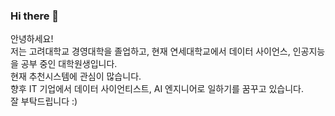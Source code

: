 ### Hi there 👋

안녕하세요!</br>
저는 고려대학교 경영대학을 졸업하고, 현재 연세대학교에서 데이터 사이언스, 인공지능을 공부 중인 대학원생입니다.</br>
현재 추천시스템에 관심이 많습니다.</br>
향후 IT 기업에서 데이터 사이언티스트, AI 엔지니어로 일하기를 꿈꾸고 있습니다.</br>
잘 부탁드립니다 :)

<!--
**pilkyuchoi/pilkyuchoi** is a ✨ _special_ ✨ repository because its `README.md` (this file) appears on your GitHub profile.

Here are some ideas to get you started:

- 🔭 I’m currently working on ...
- 🌱 I’m currently learning ...
- 👯 I’m looking to collaborate on ...
- 🤔 I’m looking for help with ...
- 💬 Ask me about ...
- 📫 How to reach me: ...
- 😄 Pronouns: ...
- ⚡ Fun fact: ...
-->
